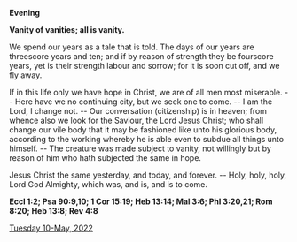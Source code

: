 **Evening**

**Vanity of vanities; all is vanity.**
 
We spend our years as a tale that is told. The days of our years are threescore years and ten; and if by reason of strength they be fourscore years, yet is their strength labour and sorrow; for it is soon cut off, and we fly away.
 
If in this life only we have hope in Christ, we are of all men most miserable. -- Here have we no continuing city, but we seek one to come. -- I am the Lord, I change not. -- Our conversation (citizenship) is in heaven; from whence also we look for the Saviour, the Lord Jesus Christ; who shall change our vile body that it may be fashioned like unto his glorious body, according to the working whereby he is able even to subdue all things unto himself. -- The creature was made subject to vanity, not willingly but by reason of him who hath subjected the same in hope.
 
Jesus Christ the same yesterday, and today, and forever. -- Holy, holy, holy, Lord God Almighty, which was, and is, and is to come.  

**Eccl 1:2; Psa 90:9,10; 1 Cor 15:19; Heb 13:14; Mal 3:6; Phl 3:20,21; Rom 8:20; Heb 13:8; Rev 4:8**

[Tuesday 10-May, 2022](https://t.me/daily_light)
